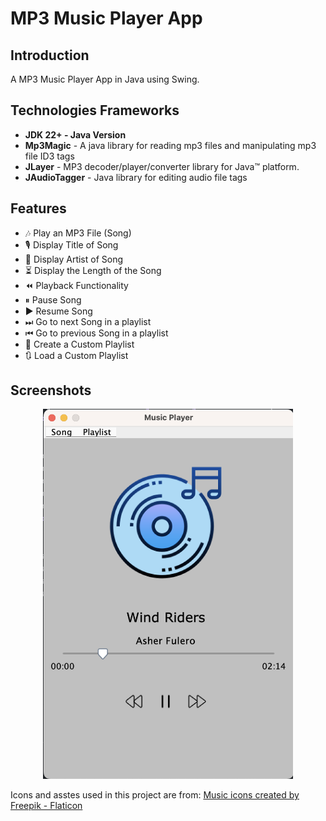 <!--Project Name-->
<h1>MP3 Music Player App</h1>

<!--Introduction-->
<h2>Introduction</h2>
<p> A MP3 Music Player App in Java using Swing.
</p>

<!--Technologies/Frameworks-->
<h2>Technologies Frameworks</h2>
<ul>
  <li><b>JDK 22+ - Java Version</b></li>
  <li><b>Mp3Magic</b> - A java library for reading mp3 files and manipulating mp3 file ID3 tags</li>
  <li><b>JLayer</b> - MP3 decoder/player/converter library for Java™ platform. </li>
  <li><b>JAudioTagger</b> - Java library for editing audio file tags </li>
</ul>

<!--Features-->
<h2>Features</h2>
<ul>
  <li>🎶 Play an MP3 File (Song)</li>
  <li>🎙 Display Title of Song</li>
  <li>👤 Display Artist of Song</li>
  <li>⏳ Display the Length of the Song</li>
  <li>⏪ Playback Functionality</li>
  <li>⏸ Pause Song</li>
    <li>▶ Resume Song</li>
  <li>⏭  Go to next Song in a playlist</li>
  <li>⏮  Go to previous Song in a playlist</li>
  <li>📃 Create a Custom Playlist</li>
  <li>🔃 Load a Custom Playlist</li>
</ul>


<!--Screenshots (GIFs/PNGs)-->
<h2>Screenshots</h2>
<p align="center">
  <img src="https://github.com/backi2021/Java-Music-Player/blob/main/Screenshot.png" alt="Description of image" width="400">
</p>

Icons and asstes used in this project are from: <a href="https://www.flaticon.com/free-icons/music" title="music icons">Music icons created by Freepik - Flaticon</a>

